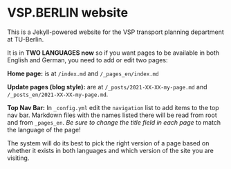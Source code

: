 # VSP.BERLIN website

This is a Jekyll-powered website for the VSP transport planning department at TU-Berlin.

It is in **TWO LANGUAGES now** so if you want pages to be available in both English and German, you need to add or edit two pages:

**Home page:** is at `/index.md` and `/_pages_en/index.md`

**Update pages (blog style):** are at `/_posts/2021-XX-XX-my-page.md` and `/_posts_en/2021-XX-XX-my-page.md`.

**Top Nav Bar:** In `_config.yml` edit the `navigation` list to add items to the top nav bar. Markdown files with the names listed there will be read from root and from `_pages_en`. _Be sure to change the title field in each page_ to match the language of the page!

The system will do its best to pick the right version of a page based on whether it exists in both languages and which version of the site you are visiting.
